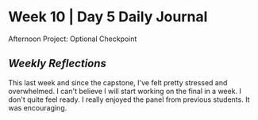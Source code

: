 # Week 10 | Day 5 Daily Journal

Afternoon Project: Optional Checkpoint

## *Weekly Reflections*
This last week and since the capstone, I've felt pretty stressed and overwhelmed. I can't believe I will start working on the final in a week. I don't quite feel ready. I really enjoyed the panel from previous students. It was encouraging.